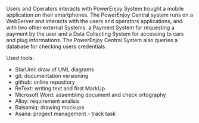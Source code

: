 Users and Operators interacts with PowerEnjoy System trought a mobile application on their smartphones. The PowerEnjoy Central system runs on a WebServer and interacts with the users and operators applications, and with two other external Systems: a Payment System for requesting a payment by the user and a Data Collecting System for accessing to cars and plug informations. The PowerEnjoy Central System also queries a database for checking users credentials.


Used tools:
- StarUml: draw of UML diagrams
- git: documentation versioning
- github: online repository
- ReText: writing text and first MarkUp
- Microsoft Word: assembling document and check ortography
- Alloy: requirement analisis
- Balsamiq: drawing mockups
- Asana: progect management - track task